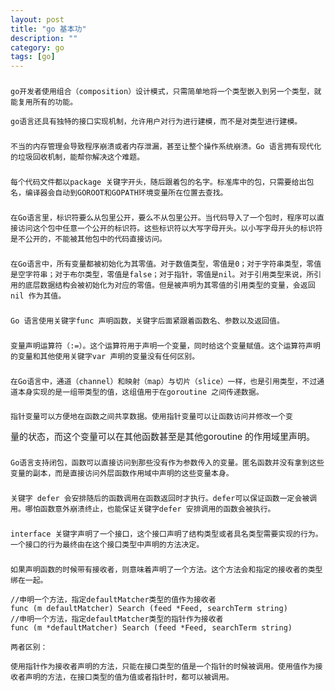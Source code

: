 ```yaml
---
layout: post
title: "go 基本功"
description: ""
category: go
tags: [go]
---
```


###
    go开发者使用组合（composition）设计模式，只需简单地将一个类型嵌入到另一个类型，就能复用所有的功能。

    go语言还具有独特的接口实现机制，允许用户对行为进行建模，而不是对类型进行建模。

### 

    不当的内存管理会导致程序崩溃或者内存泄漏，甚至让整个操作系统崩溃。Go 语言拥有现代化的垃圾回收机制，能帮你解决这个难题。

###

    每个代码文件都以package 关键字开头，随后跟着包的名字。标准库中的包，只需要给出包名，编译器会自动到GOROOT和GOPATH环境变量所在位置去查找。

### 

    在Go语言里，标识符要么从包里公开，要么不从包里公开。当代码导入了一个包时，程序可以直接访问这个包中任意一个公开的标识符。这些标识符以大写字母开头。以小写字母开头的标识符是不公开的，不能被其他包中的代码直接访问。

###

    在Go语言中，所有变量都被初始化为其零值。对于数值类型，零值是0；对于字符串类型，零值是空字符串；对于布尔类型，零值是false；对于指针，零值是nil。对于引用类型来说，所引用的底层数据结构会被初始化为对应的零值。但是被声明为其零值的引用类型的变量，会返回nil 作为其值。

###

    Go 语言使用关键字func 声明函数，关键字后面紧跟着函数名、参数以及返回值。

###

    变量声明运算符（:=）。这个运算符用于声明一个变量，同时给这个变量赋值。这个运算符声明的变量和其他使用关键字var 声明的变量没有任何区别。

###

    在Go语言中，通道（channel）和映射（map）与切片（slice）一样，也是引用类型，不过通道本身实现的是一组带类型的值，这组值用于在goroutine 之间传递数据。

###
    指针变量可以方便地在函数之间共享数据。使用指针变量可以让函数访问并修改一个变
量的状态，而这个变量可以在其他函数甚至是其他goroutine 的作用域里声明。

###
    Go语言支持闭包，函数可以直接访问到那些没有作为参数传入的变量。匿名函数并没有拿到这些变量的副本，而是直接访问外层函数作用域中声明的这些变量本身。

###
    关键字 defer 会安排随后的函数调用在函数返回时才执行。defer可以保证函数一定会被调用。哪怕函数意外崩溃终止，也能保证关键字defer 安排调用的函数会被执行。

###
    interface 关键字声明了一个接口，这个接口声明了结构类型或者具名类型需要实现的行为。一个接口的行为最终由在这个接口类型中声明的方法决定。

###
    如果声明函数的时候带有接收者，则意味着声明了一个方法。这个方法会和指定的接收者的类型绑在一起。

```
//申明一个方法，指定defaultMatcher类型的值作为接收者
func (m defaultMatcher) Search (feed *Feed, searchTerm string)
//申明一个方法，指定defaultMatcher类型的指针作为接收者
func (m *defaultMatcher) Search (feed *Feed, searchTerm string)
```
    两者区别：

    使用指针作为接收者声明的方法，只能在接口类型的值是一个指针的时候被调用。使用值作为接收者声明的方法，在接口类型的值为值或者指针时，都可以被调用。
